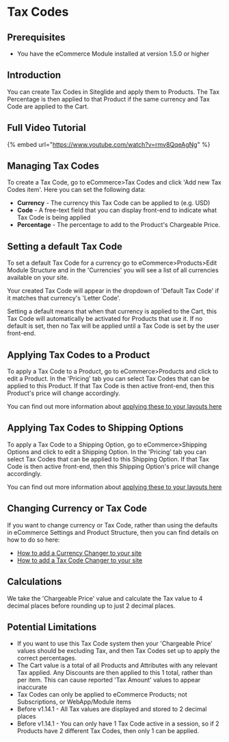 # Tax Codes

## Prerequisites

- You have the eCommerce Module installed at version 1.5.0 or higher

## Introduction

You can create Tax Codes in Siteglide and apply them to Products. The Tax Percentage is then applied to that Product if the same currency and Tax Code are applied to the Cart.

## Full Video Tutorial

{% embed url="https://www.youtube.com/watch?v=rmv8QqeAgNg" %}

## Managing Tax Codes

To create a Tax Code, go to eCommerce>Tax Codes and click 'Add new Tax Codes item'. Here you can set the following data:

- **Currency** - The currency this Tax Code can be applied to (e.g. USD)
- **Code** - A free-text field that you can display front-end to indicate what Tax Code is being applied
- **Percentage** - The percentage to add to the Product's Chargeable Price.

## Setting a default Tax Code

To set a default Tax Code for a currency go to eCommerce>Products>Edit Module Structure and in the 'Currencies' you will see a list of all currencies available on your site.

Your created Tax Code will appear in the dropdown of 'Default Tax Code' if it matches that currency's 'Letter Code'.

Setting a default means that when that currency is applied to the Cart, this Tax Code will automatically be activated for Products that use it. If no default is set, then no Tax will be applied until a Tax Code is set by the user front-end.

## Applying Tax Codes to a Product

To apply a Tax Code to a Product, go to eCommerce>Products and click to edit a Product. In the 'Pricing' tab you can select Tax Codes that can be applied to this Product. If that Tax Code is then active front-end, then this Product's price will change accordingly.

You can find out more information about [applying these to your layouts here](/ecommerce/get-started-ecommerce/cart-checkout-and-quotes/cart/cart-layouts.md)

## Applying Tax Codes to Shipping Options

To apply a Tax Code to a Shipping Option, go to eCommerce>Shipping Options and click to edit a Shipping Option. In the 'Pricing' tab you can select Tax Codes that can be applied to this Shipping Option. If that Tax Code is then active front-end, then this Shipping Option's price will change accordingly.

You can find out more information about [applying these to your layouts here](/ecommerce/get-started-ecommerce/cart-checkout-and-quotes/cart/cart-layouts.md)

## Changing Currency or Tax Code

If you want to change currency or Tax Code, rather than using the defaults in eCommerce Settings and Product Structure, then you can find details on how to do so here:

- [How to add a Currency Changer to your site](/ecommerce/get-started-ecommerce/introduction-2/currency-changer.md)
- [How to add a Tax Code Changer to your site](/ecommerce/get-started-ecommerce/introduction-2/tax-changer.md)

## Calculations

We take the 'Chargeable Price' value and calculate the Tax value to 4 decimal places before rounding up to just 2 decimal places.

## Potential Limitations

- If you want to use this Tax Code system then your 'Chargeable Price' values should be excluding Tax, and then Tax Codes set up to apply the correct percentages.
- The Cart value is a total of all Products and Attributes with any relevant Tax applied. Any Discounts are then applied to this 1 total, rather than per item. This can cause reported 'Tax Amount' values to appear inaccurate
- Tax Codes can only be applied to eCommerce Products; not Subscriptions, or WebApp/Module items
- Before v1.14.1 - All Tax values are displayed and stored to 2 decimal places
- Before v1.14.1 - You can only have 1 Tax Code active in a session, so if 2 Products have 2 different Tax Codes, then only 1 can be applied.
